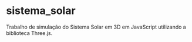 # sistema_solar
Trabalho de simulação do Sistema Solar em 3D em JavaScript utilizando a biblioteca Three.js.

